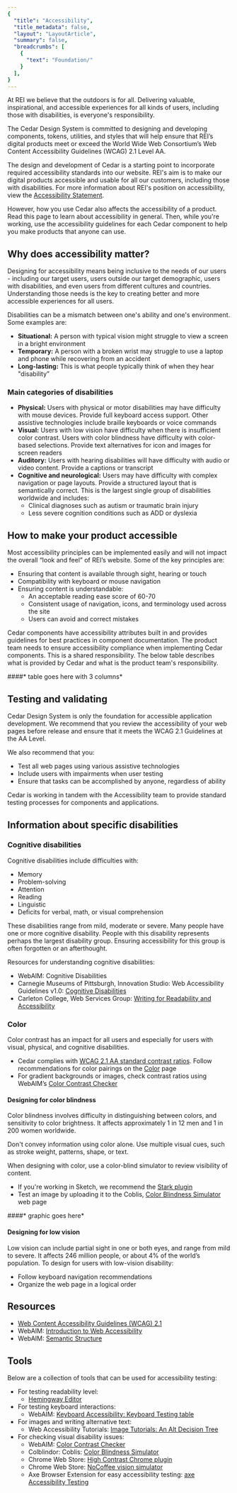 ```yaml
---
{
  "title": "Accessibility",
  "title_metadata": false,
  "layout": "LayoutArticle",
  "summary": false,
  "breadcrumbs": [
    {
      "text": "Foundation/"
    }
  ],
}
---
```


<cdr-doc-table-of-contents-shell>

At REI we believe that the outdoors is for all. Delivering valuable, inspirational, and accessible experiences for all kinds of users, including those with disabilities, is everyone's responsibility.

The Cedar Design System is committed to designing and developing components, tokens, utilities, and styles that will help ensure that REI’s digital products meet or exceed the World Wide Web Consortium’s Web Content Accessibility Guidelines (WCAG) 2.1 Level AA. 

The design and development of Cedar is a starting point to incorporate required accessibility standards into our website.  REI's aim is to make our digital products accessible and usable for all our customers, including those with disabilities. For more information about REI's position on accessibility, view the [Accessibility Statement](https://confluence.rei.com/pages/viewpage.action?spaceKey=EQA&title=Drafting+an+Accessibility+Statement). 

However, how you use Cedar also affects the accessibility of a product. Read this page to learn about accessibility in general. Then, while you're working, use the accessibility guidelines for each Cedar component to help you make products that anyone can use.

## Why does accessibility matter?
Designing for accessibility means being inclusive to the needs of our users - including our target users, users outside our target demographic, users with disabilities, and even users from different cultures and countries. Understanding those needs is the key to creating better and more accessible experiences for all users. 

Disabilities can be a mismatch between one's ability and one's environment. Some examples are: 
- **Situational:** A person with typical vision might struggle to view a screen in a bright environment
- **Temporary:** A person with a broken wrist may struggle to use a laptop and phone while recovering from an accident
- **Long-lasting:** This is what people typically think of when they hear "disability”

### Main categories of disabilities
- **Physical:** Users with physical or motor disabilities may have difficulty with mouse devices. Provide full keyboard access support. Other assistive technologies include braille keyboards or voice commands
- **Visual:** Users with low vision have difficulty when there is insufficient color contrast. Users with color blindness have difficulty with color-based selections. Provide text alternatives for icon and images for screen readers
- **Auditory:** Users with hearing disabilities will have difficulty with audio or video content. Provide a captions or transcript
- **Cognitive and neurological:** Users may have difficulty with complex navigation or page layouts. Provide a structured layout that is semantically correct. This is  the largest single group of disabilities worldwide and includes:
  - Clinical diagnoses such as autism or traumatic brain injury
  - Less severe cognition conditions such as ADD or dyslexia 
 
## How to make your product accessible
Most accessibility principles can be implemented easily and will not impact the overall “look and feel” of REI’s website. Some of the key principles are:
- Ensuring that content is available through sight, hearing or touch
- Compatibility with keyboard or mouse navigation
- Ensuring content is understandable:
    - An acceptable reading ease score of 60-70
    - Consistent usage of navigation, icons, and terminology used across the site
    - Users can avoid and correct mistakes

Cedar components have accessibility attributes built in and provides guidelines for best practices in component documentation. The product team needs to ensure accessibility compliance when implementing Cedar components. This is a shared responsibility. The below table describes what is provided by Cedar and what is the product team's responsibility.


####* table goes here with 3 columns*


## Testing and validating 
Cedar Design System is only the foundation for accessible application development. We recommend that you review the accessibility of your web pages before release and ensure that it meets the WCAG 2.1 Guidelines at the AA Level.

We also recommend that you:
- Test all web pages using various assistive technologies
- Include users with impairments when user testing
- Ensure that tasks can be accomplished by anyone, regardless of ability
 
Cedar is working in tandem with the Accessibility team to provide standard testing processes for components and applications.

## Information about specific disabilities
 
### Cognitive disabilities
 
Cognitive disabilities include difficulties with: 
- Memory
- Problem-solving
- Attention
- Reading
- Linguistic
- Deficits for verbal, math, or visual comprehension

These disabilities range from mild, moderate or severe. Many people have one or more cognitive disability. People with this disability represents perhaps the largest disability group. Ensuring accessibility for this group is often forgotten or an afterthought.

Resources for understanding cognitive disabilities:
- WebAIM: Cognitive Disabilities
- Carnegie Museums of Pittsburgh, Innovation Studio: Web Accessibility Guidelines v1.0: [Cognitive Disabilities](http://web-accessibility.carnegiemuseums.org/content/cognitive/)
- Carleton College, Web Services Group: [Writing for Readability and Accessibility](https://apps.carleton.edu/campus/webgroup/training/accessibility/readability/)

### Color
Color contrast has an impact for all users and especially for users with visual, physical, and cognitive disabilities. 
- Cedar complies with [WCAG 2.1 AA standard contrast ratios](http://www.w3.org/TR/WCAG/). Follow recommendations for color pairings on the [Color](https://rei.github.io/rei-cedar-docs/foundation/color/) page
- For gradient backgrounds or images, check contrast ratios using WebAIM’s [Color Contrast Checker](https://webaim.org/resources/contrastchecker/) 
 
#### Designing for color blindness
Color blindness involves difficulty in distinguishing between colors, and sensitivity to color brightness. It affects approximately 1 in 12 men and 1 in 200 women worldwide.
 
Don't convey information using color alone. Use multiple visual cues, such as stroke weight, patterns, shape, or text. 
 
When designing with color, use a color-blind simulator to review visibility of content. 
- If you're working in Sketch, we recommend the [Stark plugin](http://www.getstark.co/)
- Test an image by uploading it to the Coblis, [Color Blindness Simulator](https://www.color-blindness.com/coblis-color-blindness-simulator/) web page
 
 
####* graphic goes here*
 
 
#### Designing for low vision 
Low vision can include partial sight in one or both eyes, and range from mild to severe. It affects 246 million people, or about 4% of the world’s population. To design for users with low-vision disability:
- Follow keyboard navigation recommendations
- Organize the web page in a logical order
 
## Resources
- [Web Content Accessibility Guidelines (WCAG) 2.1](https://www.w3.org/TR/WCAG21/)
- WebAIM: [Introduction to Web Accessibility](https://webaim.org/intro/)
- WebAIM: [Semantic Structure](https://webaim.org/techniques/semanticstructure/)
 
## Tools
Below are a collection of tools that can be used for accessibility testing: 
- For testing readability level:
    - [Hemingway Editor](http://www.hemingwayapp.com/)
- For testing keyboard interactions:
    - WebAIM: [Keyboard Accessibility: Keyboard Testing table](https://webaim.org/techniques/keyboard/#testing)
- For images and writing alternative text:
    - Web Accessibility Tutorials: [Image Tutorials: An Alt Decision Tree](https://www.w3.org/WAI/tutorials/images/decision-tree/)
- For checking visual disability issues:
    - WebAIM: [Color Contrast Checker](https://webaim.org/resources/contrastchecker/)
    - Colblindor: Coblis: [Color Blindness Simulator](https://www.color-blindness.com/coblis-color-blindness-simulator/)
    - Chrome Web Store: [High Contrast Chrome plugin](https://chrome.google.com/webstore/detail/high-contrast/djcfdncoelnlbldjfhinnjlhdjlikmph/related?hl=en)
    - Chrome Web Store: [NoCoffee vision simulator](https://chrome.google.com/webstore/detail/nocoffee/jjeeggmbnhckmgdhmgdckeigabjfbddl)
    - Axe Browser Extension for easy accessibility testing: [axe Accessibility Testing](https://www.deque.com/axe/)

</cdr-doc-table-of-contents-shell>
